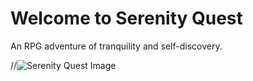 
<!DOCTYPE html>
<html lang="en">
<head>
    <meta charset="UTF-8">
    <title>Serenity Quest</title>
    <meta name="description" content="Welcome to Serenity Quest, an RPG adventure of tranquility and self-discovery.">
</head>
<body>
    <h1>Welcome to Serenity Quest</h1>
    <p>An RPG adventure of tranquility and self-discovery.</p>
    //<img src="https://your-image-url.com/image.jpg" alt="Serenity Quest Image">
</body>
</html>

